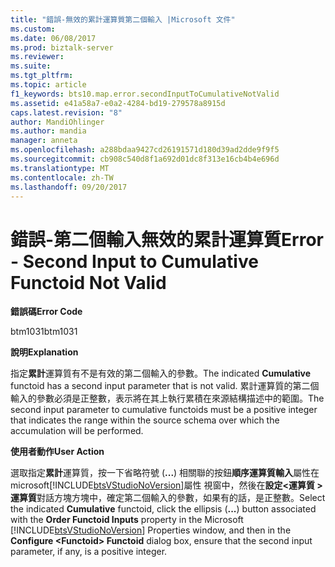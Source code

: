 ```yaml
---
title: "錯誤-無效的累計運算質第二個輸入 |Microsoft 文件"
ms.custom: 
ms.date: 06/08/2017
ms.prod: biztalk-server
ms.reviewer: 
ms.suite: 
ms.tgt_pltfrm: 
ms.topic: article
f1_keywords: bts10.map.error.secondInputToCumulativeNotValid
ms.assetid: e41a58a7-e0a2-4284-bd19-279578a8915d
caps.latest.revision: "8"
author: MandiOhlinger
ms.author: mandia
manager: anneta
ms.openlocfilehash: a288bdaa9427cd26191571d180d39ad2dde9f9f5
ms.sourcegitcommit: cb908c540d8f1a692d01dc8f313e16cb4b4e696d
ms.translationtype: MT
ms.contentlocale: zh-TW
ms.lasthandoff: 09/20/2017
---
```

# <a name="error---second-input-to-cumulative-functoid-not-valid"></a><span data-ttu-id="6a409-102">錯誤-第二個輸入無效的累計運算質</span><span class="sxs-lookup"><span data-stu-id="6a409-102">Error - Second Input to Cumulative Functoid Not Valid</span></span>
<span data-ttu-id="6a409-103">**錯誤碼**</span><span class="sxs-lookup"><span data-stu-id="6a409-103">**Error Code**</span></span>  
  
 <span data-ttu-id="6a409-104">btm1031</span><span class="sxs-lookup"><span data-stu-id="6a409-104">btm1031</span></span>  
  
 <span data-ttu-id="6a409-105">**說明**</span><span class="sxs-lookup"><span data-stu-id="6a409-105">**Explanation**</span></span>  
  
 <span data-ttu-id="6a409-106">指定**累計**運算質有不是有效的第二個輸入的參數。</span><span class="sxs-lookup"><span data-stu-id="6a409-106">The indicated **Cumulative** functoid has a second input parameter that is not valid.</span></span> <span data-ttu-id="6a409-107">累計運算質的第二個輸入的參數必須是正整數，表示將在其上執行累積在來源結構描述中的範圍。</span><span class="sxs-lookup"><span data-stu-id="6a409-107">The second input parameter to cumulative functoids must be a positive integer that indicates the range within the source schema over which the accumulation will be performed.</span></span>  
  
 <span data-ttu-id="6a409-108">**使用者動作**</span><span class="sxs-lookup"><span data-stu-id="6a409-108">**User Action**</span></span>  
  
 <span data-ttu-id="6a409-109">選取指定**累計**運算質，按一下省略符號 (**...**) 相關聯的按鈕**順序運算質輸入**屬性在 microsoft[!INCLUDE[btsVStudioNoVersion](../includes/btsvstudionoversion-md.md)]屬性 視窗中，然後在**設定\<運算質 > 運算質**對話方塊方塊中，確定第二個輸入的參數，如果有的話，是正整數。</span><span class="sxs-lookup"><span data-stu-id="6a409-109">Select the indicated **Cumulative** functoid, click the ellipsis (**...**) button associated with the **Order Functoid Inputs** property in the Microsoft [!INCLUDE[btsVStudioNoVersion](../includes/btsvstudionoversion-md.md)] Properties window, and then in the **Configure \<Functoid> Functoid** dialog box, ensure that the second input parameter, if any, is a positive integer.</span></span>